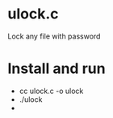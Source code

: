 # ulock.c
Lock any file with password

# Install and run
 - cc ulock.c -o ulock
 - ./ulock <file>
 - <password>
